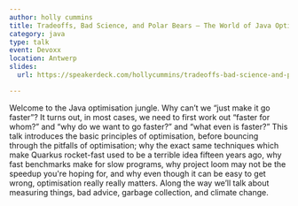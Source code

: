```yaml
---
author: holly cummins
title: Tradeoffs, Bad Science, and Polar Bears – The World of Java Optimisation
category: java
type: talk
event: Devoxx
location: Antwerp
slides:
  url: https://speakerdeck.com/hollycummins/tradeoffs-bad-science-and-polar-bears-the-world-of-java-optimisation-9d47f27b-0aa7-4973-bc62-74d5e9497eeb

---
```


Welcome to the Java optimisation jungle. Why can’t we “just make it go faster”? It turns out, in most cases, we need to first work out “faster for whom?” and “why do we want to go faster?” and “what even is faster?” This talk introduces the basic principles of optimisation, before bouncing through the pitfalls of optimisation; why the exact same techniques which make Quarkus rocket-fast used to be a terrible idea fifteen years ago, why fast benchmarks make for slow programs, why project loom may not be the speedup you're hoping for, and why even though it can be easy to get wrong, optimisation really really matters. Along the way we’ll talk about measuring things, bad advice, garbage collection, and climate change.